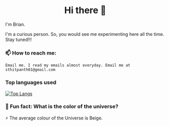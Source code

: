 <h1 align="center">Hi there 👋</h1>

I'm Brian.

I'm a curious person. So, you would see me experimenting here all the time. Stay tuned!!!

<!-- ### Want a quick overview of my github account? 😀 -->

<!--    These are some of my notable work:
   
   - Vue-Chat-Box 
   - Todo app (vanilla JS and Vue)
   - Crude CRUD App (Vue)
   - Quiz-App (Vue)
   - ISS-Geolocation
   - Punching-Joker-Game-Vue-JS
   - Real time chat application (vanilla Js)
   - Elon Mask Tribute (HTML/CSS) -->

<!-- ### I’m currently working on the following 🔭

   - Vue
   - javascript
   - Python
   - Angular
   - Typescript -->
    
 
### 📫 How to reach me: 

    Email me. I read my emails almost everyday. Email me at sthitpanth01@gmail.com
 
 <!--  ### 💬 Ask me about:

    See my Portfolio. My resume is attached within. Its where it should be. Read the Portfolio's README.md for more info. -->
    
### Top languages used 

   [![Top Langs](https://github-readme-stats.vercel.app/api/top-langs/?username=BrianSteel)](https://github.com/BrianSteel/github-readme-stats)

### 🤔 Fun fact: What is the color of the universe? 
    
   ⚡ The average colour of the Universe is Beige. 
    
    
<!--
**BrianSteel/BrianSteel** is a ✨ _special_ ✨ repository because its `README.md` (this file) appears on your GitHub profile.

Here are some ideas to get you started:


- 🌱 I’m currently learning ...
- 👯 I’m looking to collaborate on ...
- 🤔 I’m looking for help with ...
- 💬 Ask me about ...
- 📫 How to reach me: ...
- 😄 Pronouns: ...
- ⚡ Fun fact: ...
-->
